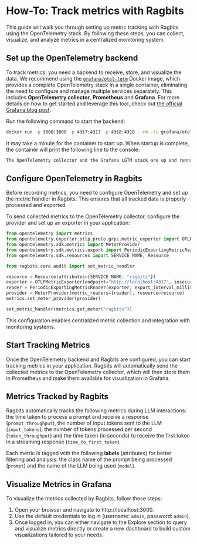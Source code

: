 # How-To: Track metrics with Ragbits

This guide will walk you through setting up metric tracking with Ragbits using the OpenTelemetry stack. By following these steps, you can collect, visualize, and analyze metrics in a centralized monitoring system.

## Set up the OpenTelemetry backend

To track metrics, you need a backend to receive, store, and visualize the data. We recommend using the [`grafana/otel-lgtm`](https://hub.docker.com/r/grafana/otel-lgtm) Docker image, which provides a complete OpenTelemetry stack in a single container, eliminating the need to configure and manage multiple services separately. This includes **OpenTelemetry collector**, **Prometheus** and **Grafana**. For more details on how to get started and leverage this tool, check out [the official Grafana blog post](https://grafana.com/blog/2024/03/13/an-opentelemetry-backend-in-a-docker-image-introducing-grafana/otel-lgtm/).

Run the following command to start the backend:

```bash
docker run -p 3000:3000 -p 4317:4317 -p 4318:4318 --rm -ti grafana/otel-lgtm
```

It may take a minute for the container to start up. When startup is complete, the container will print the following line to the console:

```bash
The OpenTelemetry collector and the Grafana LGTM stack are up and running.
```

## Configure OpenTelemetry in Ragbits

Before recording metrics, you need to configure OpenTelemetry and set up the metric handler in Ragbits. This ensures that all tracked data is properly processed and exported.

To send collected metrics to the OpenTelemetry collector, configure the provider and set up an exporter in your application:

```python
from opentelemetry import metrics
from opentelemetry.exporter.otlp.proto.grpc.metric_exporter import OTLPMetricExporter
from opentelemetry.sdk.metrics import MeterProvider
from opentelemetry.sdk.metrics.export import PeriodicExportingMetricReader
from opentelemetry.sdk.resources import SERVICE_NAME, Resource

from ragbits.core.audit import set_metric_handler

resource = Resource(attributes={SERVICE_NAME: "ragbits"})
exporter = OTLPMetricExporter(endpoint="http://localhost:4317", insecure=True)
reader = PeriodicExportingMetricReader(exporter, export_interval_millis=5000)
provider = MeterProvider(metric_readers=[reader], resource=resource)
metrics.set_meter_provider(provider)

set_metric_handler(metrics.get_meter("ragbits"))
```

This configuration enables centralized metric collection and integration with monitoring systems.

## Start Tracking Metrics

Once the OpenTelemetry backend and Ragbits are configured, you can start tracking metrics in your application. Ragbits will automatically send the collected metrics to the OpenTelemetry collector, which will then store them in Prometheus and make them available for visualization in Grafana.

## Metrics Tracked by Ragbits

Ragbits automatically tracks the following metrics during LLM interactions: the time taken to process a prompt and receive a response (`prompt_throughput`), the number of input tokens sent to the LLM (`input_tokens`), the number of tokens processed per second (`token_throughput`) and the time taken (in seconds) to receive the first token in a streaming response (`time_to_first_token`).

Each metric is tagged with the following **labels** (attributes) for better filtering and analysis: the class name of the prompt being processed (`prompt`) and the name of the LLM being used (`model`).

## Visualize Metrics in Grafana

To visualize the metrics collected by Ragbits, follow these steps:

1. Open your browser and navigate to http://localhost:3000.
2. Use the default credentials to log in (username: `admin`, password: `admin`).
3. Once logged in, you can either navigate to the Explore section to query and visualize metrics directly or create a new dashboard to build custom visualizations tailored to your needs.